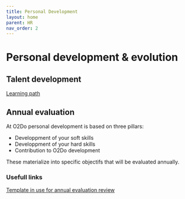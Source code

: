 ```yaml
---
title: Personal Development
layout: home
parent: HR
nav_order: 2
---
```


# Personal development & evolution

## Talent development

[Learning path](https://teams.microsoft.com/l/channel/19%3A6712547d205d4790a40cfb4339a1f0aa%40thread.skype/Learning%20path?groupId=ac2e9d38-b29c-4d15-9097-e5da51c04887&tenantId=b851794f-4c22-4fd7-8dc1-e76a77e5d2f2)

## Annual evaluation

At O2Do personal development is based on three pillars: 
- Developpment of your soft skills
- Developpment of your hard skills
- Contribution to O2Do development

These materialize into specific objectifs that will be evaluated annually.

### Usefull links

[Template in use for annual evaluation review](https://o2do.sharepoint.com/:w:/r/sites/O2Do/_layouts/15/Doc2.aspx?action=edit&sourcedoc=%7B78688f21-e50d-4607-a45c-be2c0cbba279%7D&wdOrigin=TEAMS-MAGLEV.teamsSdk_ns.rwc&wdExp=TEAMS-TREATMENT&wdhostclicktime=1740490527507&web=1)

